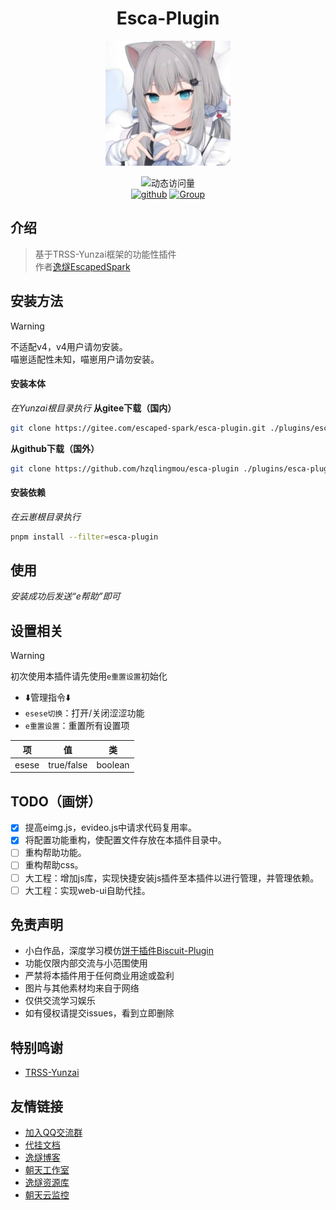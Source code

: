 <div align="center">

# Esca-Plugin

<img src="./logo/1.png" width = 200px height = 200px />

<br>

![动态访问量](https://count.kjchmc.cn/get/@esca-plugin?theme=rule34)<br>
[![github](https://img.shields.io/badge/Gihub-逸燧插件-skyblue?style=flat-square&logo=github)](https://github.com/hzqlingmou/esca-plugin)  [![Group](https://img.shields.io/badge/QQ交流群-958866155-red?style=flat-square&logo=GroupMe&logoColor=white)](https://qm.qq.com/q/Mf1D9HuL0u)

</div>

## 介绍
> 基于TRSS-Yunzai框架的功能性插件 <br>
> 作者[逸燧EscapedSpark](https://escaped.icu)

## 安装方法

> [!warning]
> 不适配v4，v4用户请勿安装。 <br>
> 喵崽适配性未知，喵崽用户请勿安装。

#### 安装本体
*在Yunzai根目录执行*
**从gitee下载（国内）**
```bash
git clone https://gitee.com/escaped-spark/esca-plugin.git ./plugins/esca-plugin
```

**从github下载（国外）**
```bash
git clone https://github.com/hzqlingmou/esca-plugin ./plugins/esca-plugin
```

#### 安装依赖
*在云崽根目录执行*
```bash
pnpm install --filter=esca-plugin
```

## 使用
*安装成功后发送“e帮助”即可*

## 设置相关

> [!warning]
> 初次使用本插件请先使用`e重置设置`初始化

- ⬇️管理指令⬇️
- `esese切换`：打开/关闭涩涩功能
- `e重置设置`：重置所有设置项

| 项 | 值 | 类 |
|----|----|----|
| esese | true/false | boolean |

## TODO（画饼）

- [x] 提高eimg.js，evideo.js中请求代码复用率。
- [x] 将配置功能重构，使配置文件存放在本插件目录中。
- [ ] 重构帮助功能。
- [ ] 重构帮助css。
- [ ] 大工程：增加js库，实现快捷安装js插件至本插件以进行管理，并管理依赖。
- [ ] 大工程：实现web-ui自助代挂。

## 免责声明

- 小白作品，深度学习模仿[饼干插件Biscuit-Plugin](https://gitee.com/Yummy-cookie/biscuit-plugin)
- 功能仅限内部交流与小范围使用
- 严禁将本插件用于任何商业用途或盈利
- 图片与其他素材均来自于网络
- 仅供交流学习娱乐
- 如有侵权请提交issues，看到立即删除

## 特别鸣谢
- [TRSS-Yunzai](https://trss.me)

## 友情链接
- [加入QQ交流群](https://qm.qq.com/q/Mf1D9HuL0u)
- [代挂文档](https://botdocs.escateam.icu)
- [逸燧博客](https://escaped.icu)
- [朝天工作室](https://escateam.icu)
- [逸燧资源库](https://mirror.escateam.icu)
- [朝天云监控](https://status.escateam.icu)
